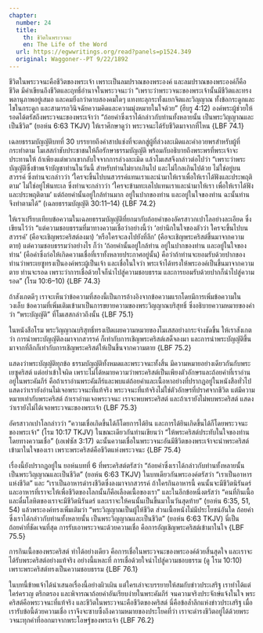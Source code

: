 ```yaml
---
chapter:
  number: 24
  title:
    th: ชีวิตในพระวจนะ
    en: The Life of the Word
  url: https://egwwritings.org/read?panels=p1524.349
  original: Waggoner--PT 9/22/1892
---
```


ชีวิตในพระวจนะคือชีวิตของพระเจ้า เพราะเป็นลมปราณของพระองค์ และลมปราณของพระองค์ก็คือชีวิต มีคำเขียนถึงชีวิตและฤทธิ์อำนาจในพระวจนะว่า “เพราะว่าพระวจนะของพระเจ้านั้นมีชีวิตและทรงพลานุภาพอยู่เสมอ และคมยิ่งกว่าดาบสองคมใดๆ แทงทะลุกระทั่งแยกจิตและวิญญาณ ทั้งข้อกระดูกและไขในกระดูก และสามารถวินิจฉัยความคิดและความมุ่งหมายในใจด้วย” (ฮีบรู 4:12) องค์พระผู้ช่วยให้รอดได้ตรัสถึงพระวจนะของพระเจ้าว่า “ถ้อยคำซึ่งเราได้กล่าวกับท่านทั้งหลายนั้น เป็นพระวิญญาณและเป็นชีวิต” (ยอห์น 6:63 TKJV) ให้เราศึกษาดูว่า พระวจนะได้รับชีวิตมาจากที่ไหน {LBF 74.1}

เฉลยธรรมบัญญัติบทที่ 30 บรรยายถึงคำสาปแช่งที่จะตกสู่ผู้ที่ล่วงละเมิดและคำอวยพรสำหรับผู้ที่กระทำตาม โมเสสกำชับประชาชนให้ถือรักษาธรรมบัญญัติ พร้อมกับอธิบายถึงพระพรที่พระเจ้าจะประทานให้ ถ้าเพียงแต่พวกเขากลับใจจากการล่วงละเมิด แล้วโมเสสจึงกล่าวต่อไปว่า “เพราะว่าพระบัญญัติซึ่งข้าพเจ้าบัญชาท่านในวันนี้ สำหรับท่านไม่ยากเกินไป และไม่ไกลเกินไปด้วย ไม่ใช่อยู่บนสวรรค์ ซึ่งท่านจะกล่าวว่า ‘ใครจะขึ้นไปบนสวรรค์แทนเราและนำมาให้เราเพื่อให้เราได้ฟังและประพฤติตาม’ ไม่ใช่อยู่โพ้นทะเล ซึ่งท่านจะกล่าวว่า ‘ใครจะข้ามทะเลไปแทนเราและนำมาให้เรา เพื่อให้เราได้ฟังและประพฤติตาม’ แต่ถ้อยคำนั้นอยู่ใกล้ท่านมาก อยู่ในปากของท่าน และอยู่ในใจของท่าน ฉะนั้นท่านจึงทำตามได้” (เฉลยธรรมบัญญัติ 30:11–14) {LBF 74.2}

ให้เราเปรียบเทียบข้อความในเฉลยธรรมบัญญัติที่ยกมากับถ้อยคำของอัครสาวกเปาโลอย่างละเอียด ซึ่งเขียนไว้ว่า “แต่ความชอบธรรมที่มาทางความเชื่อว่าอย่างนี้ว่า ‘อย่านึกในใจของตัวว่า ใครจะขึ้นไปบนสวรรค์’ (คือจะเชิญพระคริสต์ลงมา) ‘หรือใครจะลงไปยังที่ลึก’ (คือจะเชิญพระคริสต์ขึ้นมาจากความตาย) แต่ความชอบธรรมว่าอย่างไร ก็ว่า ‘ถ้อยคำนั้นอยู่ใกล้ท่าน อยู่ในปากของท่าน และอยู่ในใจของท่าน’ (คือคำซึ่งก่อให้เกิดความเชื่อที่เราทั้งหลายประกาศอยู่นั้น) คือว่าถ้าท่านจะยอมรับด้วยปากของท่านว่าพระเยซูทรงเป็นองค์พระผู้เป็นเจ้า และเชื่อในใจว่า พระเจ้าได้ทรงให้พระองค์เป็นขึ้นมาจากความตาย ท่านจะรอด เพราะว่าการเชื่อด้วยใจก็นำไปสู่ความชอบธรรม และการยอมรับด้วยปากก็นำไปสู่ความรอด” (โรม 10:6–10) {LBF 74.3}

ถ้าสังเกตดีๆ เราจะเห็นว่าข้อความที่สองนี้เป็นการอ้างอิงจากข้อความแรกโดยมีการเพิ่มข้อความในวงเล็บ ข้อความที่เพิ่มเติมเข้ามาเป็นการขยายความของพระวิญญาณบริสุทธิ์ ซึ่งอธิบายความหมายของคำว่า “พระบัญญัติ” ที่โมเสสกล่าวถึงนั้น {LBF 75.1}

ในหนังสือโรม พระวิญญาณบริสุทธิ์ทรงเปิดเผยความหมายของโมเสสอย่างกระจ่างชัดขึ้น ให้เราสังเกตว่า การนำพระบัญญัติลงมาจากสวรรค์ ก็เท่ากับการเชิญพระคริสต์เสด็จลงมา และการนำพระบัญญัติขึ้นมาจากที่ลึกก็เท่ากับการเชิญพระคริสต์ให้เป็นขึ้นจากความตาย {LBF 75.2}

แสดงว่าพระบัญญัติทุกข้อ ธรรมบัญญัติทั้งหมดและพระวจนะทั้งสิ้น มีความหมายอย่างเดียวกันกับพระเยซูคริสต์ แต่อย่าเข้าใจผิด เพราะไม่ได้หมายความว่าพระคริสต์เป็นเพียงตัวอักษรและถ้อยคำที่เราอ่านอยู่ในพระคัมภีร์ คือถ้าเราอ่านพระคัมภีร์และพบแต่ถ้อยคำและเนื้อหาอย่างที่ปรากฏอยู่ในหนังสือทั่วไป แสดงว่าเรายังอ่านไม่เจอพระวจนะที่แท้จริง พระวจนะที่แท้จริงไม่ใช่ตัวอักษรที่ปราศจากชีวิต แต่มีความหมายเท่ากับพระคริสต์ ถ้าเราอ่านเจอพระวจนะ เราจะพบพระคริสต์ และถ้าเรายังไม่พบพระคริสต์ แสดงว่าเรายังไม่ได้เจอพระวจนะของพระเจ้า {LBF 75.3}

อัครสาวกเปาโลกล่าวว่า “ความเชื่อเกิดขึ้นได้ก็โดยการได้ยิน และการได้ยินเกิดขึ้นได้ก็โดยพระวจนะของพระเจ้า” (โรม 10:17 TKJV) ในขณะเดียวกันท่านเขียนว่า “ให้พระคริสต์ประทับในใจของท่านโดยทางความเชื่อ” (เอเฟซัส 3:17) ฉะนั้นความเชื่อในพระวจนะอันมีชีวิตของพระเจ้าจะนำพระคริสต์เข้ามาในใจของเรา เพราะพระคริสต์คือชีวิตแห่งพระวจนะ {LBF 75.4}

เรื่องนี้ยังปรากฏอยู่ใน ยอห์นบทที่ 6 ที่พระคริสต์ตรัสว่า “ถ้อยคำซึ่งเราได้กล่าวกับท่านทั้งหลายนั้น เป็นพระวิญญาณและเป็นชีวิต” (ยอห์น 6:63 TKJV) ในบทเดียวกันพระองค์ตรัสว่า “เราเป็นอาหารแห่งชีวิต” และ “เราเป็นอาหารดำรงชีวิตซึ่งลงมาจากสวรรค์ ถ้าใครกินอาหารนี้ คนนั้นจะมีชีวิตนิรันดร์ และอาหารที่เราจะให้เพื่อชีวิตของโลกนั้นก็คือเลือดเนื้อของเรา” และในอีกข้อหนึ่งตรัสว่า “คนที่กินเนื้อและดื่มโลหิตของเราจะมีชีวิตนิรันดร์ และเราจะให้คนนั้นเป็นขึ้นมาในวันสุดท้าย” (ยอห์น 6:35, 51, 54) แล้วพระองค์ทรงเพิ่มเติมว่า “พระวิญญาณเป็นผู้ให้ชีวิต ส่วนเนื้อหนังไม่มีประโยชน์อันใด ถ้อยคำซึ่งเราได้กล่าวกับท่านทั้งหลายนั้น เป็นพระวิญญาณและเป็นชีวิต” (ยอห์น 6:63 TKJV) นี่เป็นถ้อยคำที่ชัดเจนที่สุด การรับเอาพระวจนะด้วยความเชื่อ คือการอัญเชิญพระคริสต์เข้ามาในใจ {LBF 75.5}

การกินเนื้อของพระคริสต์ ทำได้อย่างเดียว คือการเชื่อในพระวจนะของพระองค์ด้วยสิ้นสุดใจ และเราจะได้รับพระคริสต์อย่างแท้จริง อย่างนี้แหละที่ การเชื่อด้วยใจนำไปสู่ความชอบธรรม (ดู โรม 10:10) เพราะพระคริสต์ทรงเป็นความชอบธรรม {LBF 76.1}

ในบทนี้ข้าพเจ้าได้นำเสนอเรื่องนี้อย่างผิวเผิน แต่ใครเล่าจะบรรยายให้สมกับข่าวประเสริฐ เราทำได้แต่ใคร่ครวญ ตรึกตรอง และพิจารณาถ้อยคำอันเรียบง่ายในพระคัมภีร์ จนความจริงประจักษ์แจ้งในใจ พระคริสต์คือพระวจนะที่แท้จริง และชีวิตในพระวจนะคือชีวิตของคริสต์ นี่คือข้อล้ำลึกแห่งข่าวประเสริฐ เมื่อเรารับข้อนี้ด้วยความเชื่อ เราจึงจะซาบซึ้งถึงความหมายของประโยคที่ว่า เราจะดำรงชีวิตอยู่ได้ด้วยพระวจนะทุกคำที่ออกมาจากพระโอษฐ์ของพระเจ้า {LBF 76.2}
